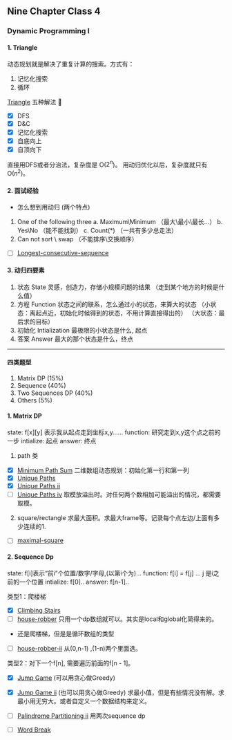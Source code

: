 ## Nine Chapter Class 4

### Dynamic Programming I

#### 1. Triangle

动态规划就是解决了重复计算的搜索。方式有：
1. 记忆化搜索
2. 循环


[Triangle](https://www.lintcode.com/problem/triangle/description) 五种解法 :carrot:
- [x] DFS
- [x] D&C
- [x] 记忆化搜索
- [x] 自底向上
- [x] 自顶向下

直接用DFS或者分治法，复杂度是 O($2^{n}$)。 
用动归优化以后，复杂度就只有O($n^{2}$)。 

#### 2. 面试经验
- 怎么想到用动归 (两个特点)
1. One of the following three
	a. Maximum\Minimum （最大\最小\最长...）
	b. Yes\No （能不能找到）
	c. Count(*) （一共有多少总走法）
2. Can not sort \ swap （不能排序\交换顺序）
- [ ] [Longest-consecutive-sequence](https://www.lintcode.com/problem/longest-consecutive-sequence/description)

#### 3. 动归四要素
1. 状态 State
灵感，创造力，存储小规模问题的结果
（走到某个地方的时候是什么值）
2. 方程 Function
状态之间的联系，怎么通过小的状态，来算大的状态
（小状态：离起点近，初始化时候得到的状态，不用计算直接得出的）
（大状态：最后求的目标）
3. 初始化 Intialization
最极限的小状态是什么, 起点
4. 答案 Answer
最大的那个状态是什么，终点

---
#### 四类题型

1. Matrix DP (15%)
2. Sequence (40%)
3. Two Sequences DP (40%)
4. Others (5%)

#### 1. Matrix DP
state: f[x][y] 表示我从起点走到坐标x,y……
function: 研究走到x,y这个点之前的一步
intialize: 起点
answer: 终点
1. path 类
- [x] [Minimum Path Sum](https://www.lintcode.com/problem/minimum-path-sum/description)
二维数组动态规划：初始化第一行和第一列
- [x] [Unique Paths](https://www.lintcode.com/problem/unique-paths)
- [x] [Unique Paths ii](https://www.lintcode.com/problem/unique-paths-ii)
- [ ] [Unique Paths iv](https://www.lintcode.com/problem/unique-path-iv/description)
取模放溢出时。对任何两个数相加可能溢出的情况，都需要取模。

2. square/rectangle 求最大面积。求最大frame等。记录每个点左边/上面有多少连续的1. 
- [ ] [maximal-square](https://www.lintcode.com/problem/maximal-square/description) 


#### 2. Sequence Dp
state: f[i]表示“前i”个位置/数字/字母,(以第i个为)...
function: f[i] = f[j] … j 是i之前的一个位置
intialize: f[0]..
answer: f[n-1]..

类型1：爬楼梯
- [x] [Climbing Stairs](https://www.lintcode.com/problem/climbing-stairs)
- [ ] [house-robber](https://www.lintcode.com/problem/house-robber/description)
只用一个dp数组就可以。其实是local和global化简得来的。

* 还是爬楼梯，但是是循环数组的类型
- [ ] [house-robber-ii](https://www.lintcode.com/problem/house-robber-ii/description)
从(0,n-1) ,(1-n)两个里面选。 


类型2：对下一个f[n], 需要遍历前面的f[n - 1]。
- [x] [Jump Game](https://www.lintcode.com/problem/jump-game) (可以用贪心做Greedy)
- [x] [Jump Game ii](https://www.lintcode.com/problem/jump-game-ii) (也可以用贪心做Greedy) 求最小值，但是有些情况没有解。求最小用无穷大。或者自定义一个数据结构来定义。
- [ ] [Palindrome Partitioning ii](https://www.lintcode.com/problem/palindrome-partitioning-ii/description) 用两次sequence dp
- [ ] [Word Break](https://www.lintcode.com/problem/word-break)











